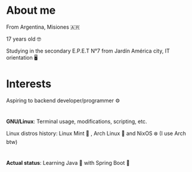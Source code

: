 # About me

From Argentina, Misiones 🇦🇷

17 years old 🤓

Studying in the secondary E.P.E.T N°7 from Jardín América city, IT orientation 🖥️

#

# Interests

Aspiring to backend developer/programmer ⚙️

#

**GNU/Linux**: Terminal usage, modifications, scripting, etc.

Linux distros history: Linux Mint 🍃 , Arch Linux 🐧 and NixOS ❄️ (I use Arch btw)

#

**Actual status**: Learning Java 📔 with Spring Boot 🌿



